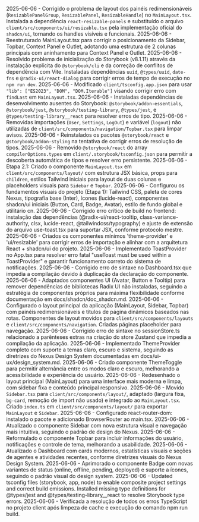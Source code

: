 2025-06-06 - Corrigido o problema de layout dos painéis redimensionáveis (`ResizablePanelGroup`, `ResizablePanel`, `ResizableHandle`) no `MainLayout.tsx`. Instalada a dependência `react-resizable-panels` e substituído o arquivo `client/src/components/ui/resizable.tsx` pela implementação oficial do `shadcn/ui`, tornando os handles visíveis e funcionais.
2025-06-06 - Reestruturado MainLayout.tsx para corrigir o posicionamento da Sidebar, Topbar, Context Panel e Outlet, adotando uma estrutura de 2 colunas principais com aninhamento para Context Panel e Outlet.
2025-06-06 - Resolvido problema de inicialização do Storybook (v8.1.11) através da instalação explícita do `@storybook/cli` e da correção de conflitos de dependência com Vite. Instaladas dependências `uuid`, `@types/uuid`, `date-fns` e `@radix-ui/react-dialog` para corrigir erros de tempo de execução no `npm run dev`.
2025-06-06 - Modificado `client/tsconfig.app.json` para usar `"lib": ["ES2023", "DOM", "DOM.Iterable"]` visando corrigir erro com `findLast` em `MainLayout.tsx`.
2025-06-06 - Instaladas dependências de desenvolvimento ausentes do Storybook: `@storybook/addon-essentials`, `@storybook/jest`, `@storybook/testing-library`, `@types/jest`, e `@types/testing-library__react` para resolver erros de tipo.
2025-06-06 - Removidas importações (`User`, `Settings`, `LogOut`) e variável (`logout`) não utilizadas de `client/src/components/navigation/Topbar.tsx` para limpar avisos.
2025-06-06 - Reinstalados os pacotes `@storybook/react` e `@storybook/addon-styling` na tentativa de corrigir erros de resolução de tipos.
2025-06-06 - Removido `@storybook/react` do array `compilerOptions.types` em `client/.storybook/tsconfig.json` para permitir a descoberta automática de tipos e resolver erro persistente.
2025-06-06 - Etapa 2.1: Criado o componente `MainLayout.tsx` em `client/src/components/layout/` com estrutura JSX básica, props para `children`, estilos Tailwind iniciais para layout de duas colunas e placeholders visuais para `Sidebar` e `Topbar`.
2025-06-06 - Configurou os fundamentos visuais do projeto (Etapa 1): Tailwind CSS, paleta de cores Nexus, tipografia base (Inter), ícones (lucide-react), componentes shadcn/ui iniciais (Button, Card, Badge, Avatar), estilo de fundo global e utilitário cn.
2025-06-06 - Corrigido erro crítico de build no frontend: instalação das dependências (@radix-ui/react-tooltip, class-variance-authority, clsx, lucide-react, @tailwindcss/typography) e ajuste de extensão do arquivo use-toast.tsx para suportar JSX, conforme protocolo mestre.
2025-06-06 - Criados os componentes mínimos 'theme-provider' e 'ui/resizable' para corrigir erros de importação e alinhar com a arquitetura React + shadcn/ui do projeto.
2025-06-06 - Implementado ToastProvider no App.tsx para resolver erro fatal "useToast must be used within a ToastProvider" e garantir funcionamento correto do sistema de notificações.
2025-06-06 - Corrigido erro de sintaxe no Dashboard.tsx que impedia a compilação devido à duplicação da declaração do componente.
2025-06-06 - Adaptados componentes UI (Avatar, Button e Tooltip) para remover dependências de bibliotecas Radix UI não instaladas, seguindo a estratégia de componentes próprios para máxima flexibilidade conforme documentação em docs/shadcn/doc_shadcn.md.
2025-06-06 - Configurado o layout principal da aplicação (MainLayout, Sidebar, Topbar) com painéis redimensionáveis e títulos de página dinâmicos baseados nas rotas. Componentes de layout movidos para `client/src/components/layouts` e `client/src/components/navigation`. Criadas páginas placeholder para navegação.
2025-06-06 - Corrigido erro de sintaxe no sessionStore.ts relacionado a parênteses extras na criação do store Zustand que impedia a compilação da aplicação.
2025-06-06 - Implementado ThemeProvider completo com suporte a temas claro, escuro e sistema, seguindo as diretrizes do Nexus Design System documentadas em docs/ui-ux/design_system.md.
2025-06-06 - Criado componente ThemeToggle para permitir alternância entre os modos claro e escuro, melhorando a acessibilidade e experiência do usuário.
2025-06-06 - Redesenhado o layout principal (MainLayout) para uma interface mais moderna e limpa, com sidebar fixa e conteúdo principal responsivo.
2025-06-06 - Movido `Sidebar.tsx` para `client/src/components/layout/`, adaptado (largura fixa, `bg-card`, remoção de import não usado) e integrado ao `MainLayout.tsx`. Criado `index.ts` em `client/src/components/layout/` para exportar `MainLayout` e `Sidebar`.
2025-06-06 - Configurado react-router-dom: instalado o pacote e adicionado BrowserRouter ao main.tsx.
2025-06-06 - Atualizado o componente Sidebar com nova estrutura visual e navegação mais intuitiva, seguindo o padrão de design do Nexus.
2025-06-06 - Reformulado o componente Topbar para incluir informações do usuário, notificações e controle de tema, melhorando a usabilidade.
2025-06-06 - Atualizado o Dashboard com cards modernos, estatísticas visuais e seções de agentes e atividades recentes, conforme diretrizes visuais do Nexus Design System.
2025-06-06 - Aprimorado o componente Badge com novas variantes de status (online, offline, pending, deployed) e suporte a ícones, seguindo o padrão visual do design system.
2025-06-06 - Updated tsconfig files (storybook, app, node) to enable composite project settings and correct build emissions. Installed missing type definitions for @types/jest and @types/testing-library__react to resolve Storybook type errors.
2025-06-06 - Verificada a resolução de todos os erros TypeScript no projeto client após limpeza de cache e execução do comando npm run build.
